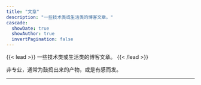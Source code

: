 ```yaml
---
title: "文章"
description: "一些技术类或生活类的博客文章。"
cascade:
  showDate: true
  showAuthor: true
  invertPagination: false
---
```


{{< lead >}}
一些技术类或生活类的博客文章。
{{< /lead >}}

非专业，通常为鼓捣出来的产物，或是有感而发。

---
